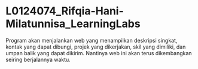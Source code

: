 # L0124074_Rifqia-Hani-Milatunnisa_LearningLabs

Program akan menjalankan web yang menampilkan deskripsi singkat, kontak yang dapat dibungi, projek yang dikerjakan, skil yang dimiliki, dan umpan balik yang dapat dikirim. Nantinya web ini akan terus dikembangkan seiring berjalannya waktu.
